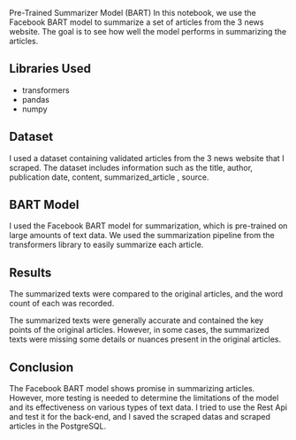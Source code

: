 Pre-Trained Summarizer Model (BART) 
In this notebook, we use the Facebook BART model to summarize a set of articles from the 3 news website. The goal is to see how well the model performs in summarizing the articles.

## Libraries Used
- transformers
- pandas
- numpy

## Dataset

I used a dataset containing validated articles from the 3 news website that I scraped. The dataset includes information such as the title, author, publication date, content, summarized_article , source.

## BART Model
I used the Facebook BART model for summarization, which is pre-trained on large amounts of text data. We used the summarization pipeline from the transformers library to easily summarize each article.

## Results
The summarized texts were compared to the original articles, and the word count of each was recorded. 

The summarized texts were generally accurate and contained the key points of the original articles. However, in some cases, the summarized texts were missing some details or nuances present in the original articles.

## Conclusion
The Facebook BART model shows promise in summarizing articles. However, more testing is needed to determine the limitations of the model and its effectiveness on various types of text data. I tried to use the Rest Api and test it for the back-end, and I saved the scraped datas and scraped articles in the PostgreSQL.
